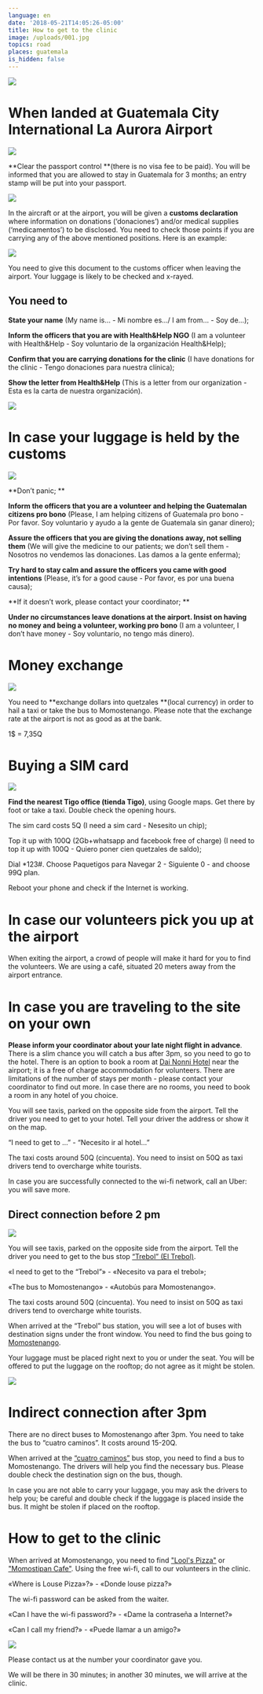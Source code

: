```yaml
---
language: en
date: '2018-05-21T14:05:26-05:00'
title: How to get to the clinic
image: /uploads/001.jpg
topics: road
places: guatemala
is_hidden: false
---
```

![](/uploads/001.jpg)

# When landed at Guatemala City International La Aurora Airport

![](/uploads/img_6148-1190x712.jpg)

**Clear the passport control **(there is no visa fee to be paid). You will be informed that you are allowed to stay in Guatemala for 3 months; an entry stamp will be put into your passport. 

![](/uploads/0_e9653_f58b8c76_x5l.jpeg)

In the aircraft or at the airport, you will be given a **customs declaration** where information on donations (‘donaciones’) and/or medical supplies (‘medicamentos’) to be disclosed. You need to check those points if you are carrying any of the above mentioned positions. Here is an example: 

![](/uploads/arrival-customs.png)

You need to give this document to the customs officer when leaving the airport. Your luggage is likely to be checked and x-rayed. 

## You need to

**State your name** (My name is… - Mi nombre es.../ I am from… - Soy de...); 

**Inform the officers that you are with Health&Help NGO** (I am a volunteer with Health&Help - Soy voluntario de la organización Health&Help); 

**Confirm that you are carrying donations for the clinic** (I have donations for the clinic - Tengo donaciones para nuestra clínica); 

**Show the letter from Health&Help** (This is a letter from our organization - Esta es la carta de nuestra organización). 

![](/uploads/снимок-экрана-2017-12-21-в-12.16.25.png)

# In case your luggage is held by the customs 

![](/uploads/1024x1024.jpg)

**Don’t panic; **

**Inform the officers that you are a volunteer and helping the Guatemalan citizens pro bono** (Please, I am helping citizens of Guatemala pro bono - Por favor. Soy voluntario y ayudo a la gente de Guatemala sin ganar dinero); 

**Assure the officers that you are giving the donations away, not selling them** (We will give the medicine to our patients; we don’t sell them - Nosotros no vendemos las donaciones. Las damos a la gente enferma); 

**Try hard to stay calm and assure the officers you came with good intentions** (Please, it’s for a good cause - Por favor, es por una buena causa); 

**If it doesn’t work, please contact your coordinator; **

**Under no circumstances leave donations at the airport. Insist on having no money and being a volunteer, working pro bono** (I am a volunteer, I don’t have money - Soy voluntario, no tengo más dinero).



# Money exchange

![](/uploads/mw-ev219_nerd_b_20160901180208_zh-1-.jpg)

You need to **exchange dollars into quetzales **(local currency) in order to hail a taxi or take the bus to Momostenango. Please note that the exchange rate at the airport is not as good as at the bank. 

1$ = 7,35Q

# Buying a SIM card

![](/uploads/efv-4072.jpg)

**Find the nearest Tigo office (tienda Tigo)**, using Google maps. Get there by foot or take a taxi. Double check the opening hours. 

The sim card costs 5Q (I need a sim card - Nesesito un chip); 

Top it up with 100Q (2Gb+whatsapp and facebook free of charge) (I need to top it up with 100Q - Quiero poner cien quetzales de saldo); 

Dial *123#. Choose Paquetigos para Navegar 2 - Siguiente 0 - and choose 99Q plan. 

Reboot your phone and check if the Internet is working.

# In case our volunteers pick you up at the airport

When exiting the airport, a crowd of people will make it hard for you to find the volunteers. We are using a café, situated 20 meters away from the airport entrance. 

# In case you are traveling to the site on your own

**Please inform your coordinator about your late night flight in advance**. There is a slim chance you will catch a bus after 3pm, so you need to go to the hotel. There is an option to book a room at [Dai Nonni Hotel](https://goo.gl/maps/Pgm5urVnLHK2) near the airport; it is a free of charge accommodation for volunteers. There are limitations of the number of stays per month - please contact your coordinator to find out more. In case there are no rooms, you need to book a room in any hotel of you choice.

You will see taxis, parked on the opposite side from the airport. Tell the driver you need to get to your hotel. Tell your driver the address or show it on the map.

“I need to get to ...” - “Necesito ir al hotel…”

The taxi costs around 50Q (cincuenta). You need to insist on 50Q as taxi drivers tend to overcharge white tourists.

In case you are successfully connected to the wi-fi network, call an Uber: you will save more.

## Direct connection before 2 pm 

![](/uploads/_aws1790.jpg)

You will see taxis, parked on the opposite side from the airport. Tell the driver you need to get to the bus stop [“Trebol” (El Trebol)](https://goo.gl/maps/5vBULU2QsD82). 

«I need to get to the “Trebol”» - «Necesito va para el trebol»;

«The bus to Momostenango» - «Autobús para Momostenango». 

The taxi costs around 50Q (cincuenta). You need to insist on 50Q as taxi drivers tend to overcharge white tourists.

When arrived at the “Trebol” bus station, you will see a lot of buses with destination signs under the front window. You need to find the bus going to[ Momostenango](https://goo.gl/maps/YsmqZCwqgBo). 

Your luggage must be placed right next to you or under the seat. You will be offered to put the luggage on the rooftop; do not agree as it might be stolen. 

![](/uploads/dsc02603.jpg)

# Indirect connection after 3pm 

There are no direct buses to Momostenango after 3pm. You need to take the bus to “cuatro caminos”. It costs around 15-20Q.

When arrived at the [“cuatro caminos”](https://goo.gl/maps/ZotXzdy8D3m) bus stop, you need to find a bus to Momostenango. The drivers will help you find the necessary bus. Please double check the destination sign on the bus, though.

In case you are not able to carry your luggage, you may ask the drivers to help you; be careful and double check if the luggage is placed inside the bus. It might be stolen if placed on the rooftop. 

# How to get to the clinic 

When arrived at Momostenango, you need to find ["Lool's Pizza"](https://goo.gl/maps/WAYjhpqy2mv)  or ["Momostipan Cafe"](https://goo.gl/maps/KRUMbgcyYq52). Using the free wi-fi, call to our volunteers in the clinic.

«Where is Louse Pizza»?» - «Donde louse pizza?» 

The wi-fi password can be asked from the waiter. 

«Can I have the wi-fi password?» - «Dame la contraseña a Internet?» 

«Can I call my friend?» - «Puede llamar a un amigo?»

![](/uploads/plo_7413.jpg)

Please contact us at the number your coordinator gave you. 

We will be there in 30 minutes; in another 30 minutes, we will arrive at the clinic.

